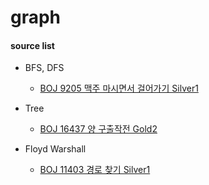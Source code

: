 # graph




#### source list


- BFS, DFS
  - [BOJ 9205 맥주 마시면서 걸어가기 Silver1 ](Main_BOJ_9205_%EB%A7%A5%EC%A3%BC%EB%A7%88%EC%8B%9C%EB%A9%B4%EC%84%9C%EA%B1%B8%EC%96%B4%EA%B0%80%EA%B8%B0_Silver1_108ms.java)

- Tree
  - [BOJ 16437 양 구출작전 Gold2](./Main_BOJ_16437_%EC%96%91%EA%B5%AC%EC%B6%9C%EC%9E%91%EC%A0%84_Gold2_616ms.java)

- Floyd Warshall
  - [BOJ 11403 경로 찾기 Silver1](./Main_BOJ_11403_%EA%B2%BD%EB%A1%9C%EC%B0%BE%EA%B8%B0_Silver1_252ms.java)

